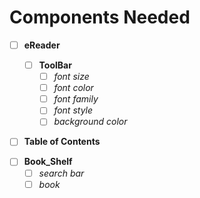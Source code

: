 # Components Needed

- [ ] **eReader**

  - [ ] **ToolBar**
    - [ ] _font size_
    - [ ] _font color_
    - [ ] _font family_
    - [ ] _font style_
    - [ ] _background color_

* [ ] **Table of Contents**

- [ ] **Book_Shelf**
  - [ ] _search bar_
  - [ ] _book_

